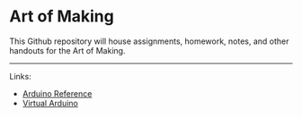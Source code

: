 # Art of Making

This Github repository will house assignments, homework, notes, and other handouts for the Art of Making.

---

Links:

* [Arduino Reference](https://www.arduino.cc/en/Reference/HomePage)
* [Virtual Arduino](https://circuits.io/)